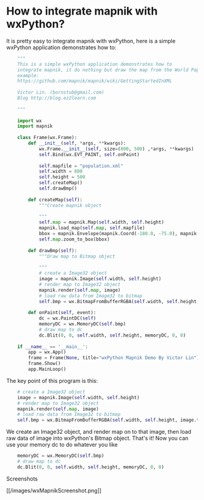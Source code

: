 <!-- Name: IntegrateWithWxPython -->
<!-- Version: 5 -->
<!-- Last-Modified: 2008/12/13 22:15:55 -->
<!-- Author: victorlin -->


# How to integrate mapnik with wxPython?

It is pretty easy to integrate mapnik with wxPython, here is a simple wxPython application demonstrates how to:


```python
    """
    This is a simple wxPython application demonstrates how to
    integrate mapnik, it do nothing but draw the map from the World Poplulation XML
    example:
    https://github.com/mapnik/mapnik/wiki/GettingStartedInXML
    
    Victor Lin. (bornstub@gmail.com)
    Blog http://blog.ez2learn.com
    
    """
    
    import wx
    import mapnik
    
    class Frame(wx.Frame):
        def __init__(self, *args, **kwargs):
            wx.Frame.__init__(self, size=(800, 500) ,*args, **kwargs)
            self.Bind(wx.EVT_PAINT, self.onPaint)
    
            self.mapfile = "population.xml"
            self.width = 800
            self.height = 500
            self.createMap()
            self.drawBmp()
    
        def createMap(self):
            """Create mapnik object
    
            """
            self.map = mapnik.Map(self.width, self.height)
            mapnik.load_map(self.map, self.mapfile)
            bbox = mapnik.Envelope(mapnik.Coord(-180.0, -75.0), mapnik.Coord(180.0, 90.0))
            self.map.zoom_to_box(bbox)
    
        def drawBmp(self):
            """Draw map to Bitmap object
    
            """
            # create a Image32 object
            image = mapnik.Image(self.width, self.height)
            # render map to Image32 object
            mapnik.render(self.map, image)
            # load raw data from Image32 to bitmap
            self.bmp = wx.BitmapFromBufferRGBA(self.width, self.height, image.tostring())
    
        def onPaint(self, event):
            dc = wx.PaintDC(self)
            memoryDC = wx.MemoryDC(self.bmp)
            # draw map to dc
            dc.Blit(0, 0, self.width, self.height, memoryDC, 0, 0)
    
    if __name__ == '__main__':
        app = wx.App()
        frame = Frame(None, title="wxPython Mapnik Demo By Victor Lin")
        frame.Show()
        app.MainLoop()
```

The key point of this program is this:


```python
    # create a Image32 object
    image = mapnik.Image(self.width, self.height)
    # render map to Image32 object
    mapnik.render(self.map, image)
    # load raw data from Image32 to bitmap
    self.bmp = wx.BitmapFromBufferRGBA(self.width, self.height, image.tostring())
```

We create an Image32 object, and render map on to that image, then load raw data of image into wxPython's Bitmap object. That's it! Now you can use your memory dc to do whatever you like


```python
    memoryDC = wx.MemoryDC(self.bmp)
    # draw map to dc
    dc.Blit(0, 0, self.width, self.height, memoryDC, 0, 0)
```

Screenshots

[[/images/wxMapnikScreenshot.png]]